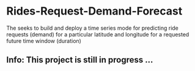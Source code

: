 # Rides-Request-Demand-Forecast
The seeks to build and deploy a time series mode for predicting ride requests (demand) for a particular latitude and longitude for a requested future time window (duration)


## Info: This project is still in progress ...
